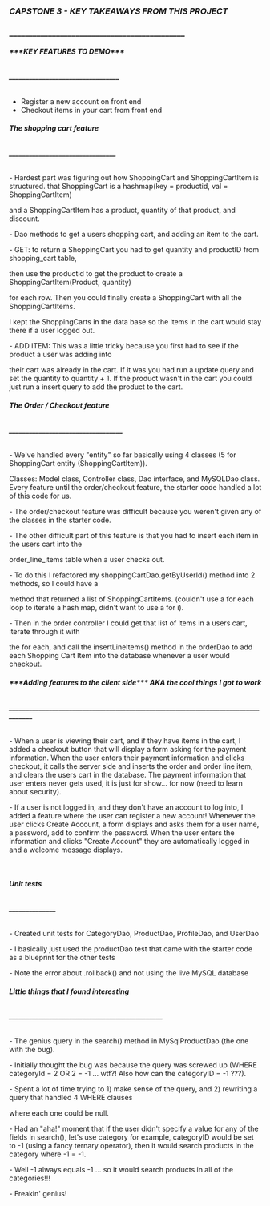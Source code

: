 ### ***CAPSTONE 3 - KEY TAKEAWAYS FROM THIS PROJECT***

### **\_\_\_\_\_\_\_\_\_\_\_\_\_\_\_\_\_\_\_\_\_\_\_\_\_\_\_\_\_\_\_\_\_\_\_\_\_\_\_\_\_\_\_\_\_**







###### **\*\*\*KEY FEATURES TO DEMO\*\*\***

###### **\_\_\_\_\_\_\_\_\_\_\_\_\_\_\_\_\_\_\_\_\_\_\_\_\_\_\_\_\_\_\_\_\_**



- Register a new account on front end
- Checkout items in your cart from front end 







###### **The shopping cart feature**

###### **\_\_\_\_\_\_\_\_\_\_\_\_\_\_\_\_\_\_\_\_\_\_\_\_\_\_\_\_\_\_\_\_**



\- Hardest part was figuring out how ShoppingCart and ShoppingCartItem is  structured. that ShoppingCart is a hashmap(key = productid, val = ShoppingCartItem)

and a ShoppingCartItem has a product, quantity of that product, and discount.



\- Dao methods to get a users shopping cart, and adding an item to the cart.



\- GET: to return a ShoppingCart you had to get quantity and productID from shopping\_cart table,

then use the productid to get the product to create a ShoppingCartItem(Product, quantity)

for each  row. Then you could finally create a ShoppingCart with all the ShoppingCartItems.

I kept the ShoppingCarts in the data base so the items in the cart would stay there if a user logged out.



\- ADD ITEM: This was a little tricky because you first had to see if the product a user was adding into

their cart was already in the cart. If it was you had run a update query and set the quantity to quantity + 1. If the product wasn't in the cart you could just run a insert query to add the product to the cart.





###### **The Order / Checkout feature**

###### **\_\_\_\_\_\_\_\_\_\_\_\_\_\_\_\_\_\_\_\_\_\_\_\_\_\_\_\_\_\_\_\_\_\_**



\- We've handled every "entity" so far basically using 4 classes (5 for ShoppingCart entity (ShoppingCartItem)).

Classes: Model class, Controller class, Dao interface, and MySQLDao class. Every feature until the order/checkout feature, the starter code handled a lot of this code for us.



\- The order/checkout feature was difficult because you weren't given any of the classes in the starter code.



\- The other difficult part of this feature is that you had to insert each item in the users cart into the

order\_line\_items table when a user checks out.



\- To do this I refactored my shoppingCartDao.getByUserId() method into 2 methods, so I could have a

method that returned a list of ShoppingCartItems. (couldn't use a for each loop to iterate a hash map, didn't want to use a for i).



\- Then in the order controller I could get that list of items in a users cart, iterate through it with

the for each, and call the insertLineItems() method in the orderDao to add each Shopping Cart Item into the database whenever a user would checkout.





###### **\*\*\*Adding features to the client side\*\*\* AKA the cool things I got to work**

###### **\_\_\_\_\_\_\_\_\_\_\_\_\_\_\_\_\_\_\_\_\_\_\_\_\_\_\_\_\_\_\_\_\_\_\_\_\_\_\_\_\_\_\_\_\_\_\_\_\_\_\_\_\_\_\_\_\_\_\_\_\_\_\_\_\_\_\_\_\_\_\_\_\_\_\_\_\_\_\_\_\_\_**



\- When a user is viewing their cart, and if they have items in the cart, I added a checkout button that will display a form asking for the payment information. When the user enters their payment information and clicks checkout, it calls the server side and inserts the order and order line item, and clears the users cart in the database. The payment information that user enters never gets used, it is just for show... for now (need to learn about security).



\- If a user is not logged in, and they don't have an account to log into, I added a feature where the user can register a new account! Whenever the user clicks Create Account, a form displays and asks them for a user name, a password, add to confirm the password. When the user enters the information and clicks "Create Account" they are automatically logged in and a welcome message displays.  

 



###### **Unit tests**

###### **\_\_\_\_\_\_\_\_\_\_\_\_\_\_**



\- Created unit tests for CategoryDao, ProductDao, ProfileDao, and UserDao

\- I basically just used the productDao test that came with the starter code as a blueprint for the other tests

\- Note the error about .rollback() and not using the live MySQL database







###### **Little things that I found interesting**

###### **\_\_\_\_\_\_\_\_\_\_\_\_\_\_\_\_\_\_\_\_\_\_\_\_\_\_\_\_\_\_\_\_\_\_\_\_\_\_\_\_\_\_\_\_\_\_**



\- The genius query in the search() method in MySqlProductDao (the one with the bug).



\- Initially thought the bug was because the query was screwed up (WHERE categoryId = 2 OR 2 = -1 ... wtf?! Also how can the categoryID = -1 ???).



\- Spent a lot of time trying to 1) make sense of the query, and 2) rewriting a query that handled 4 WHERE clauses

where each one could be null.



\- Had an "aha!" moment that if the user didn't specify a value for any of the fields in search(), let's use category for example, categoryID would be set to -1 (using a fancy ternary operator), then it would search products in the category where -1 = -1.



\- Well -1 always equals -1 ... so it would search products in all of the categories!!!

\- Freakin' genius!






